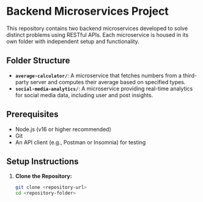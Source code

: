 # Backend Microservices Project

This repository contains two backend microservices developed to solve distinct problems using RESTful APIs. Each microservice is housed in its own folder with independent setup and functionality.

## Folder Structure
- **`average-calculator/`**: A microservice that fetches numbers from a third-party server and computes their average based on specified types.
- **`social-media-analytics/`**: A microservice providing real-time analytics for social media data, including user and post insights.

## Prerequisites
- Node.js (v16 or higher recommended)
- Git
- An API client (e.g., Postman or Insomnia) for testing

## Setup Instructions
1. **Clone the Repository:**
   ```bash
   git clone <repository-url>
   cd <repository-folder>

